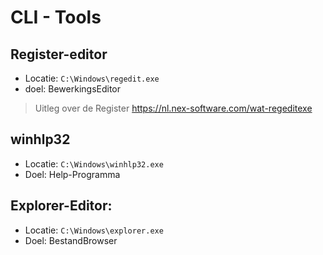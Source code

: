 # CLI - Tools
## Register-editor
- Locatie:   `C:\Windows\regedit.exe`
- doel: BewerkingsEditor

> Uitleg over de Register
https://nl.nex-software.com/wat-regeditexe

## winhlp32
 - Locatie: `C:\Windows\winhlp32.exe`
 - Doel: Help-Programma

## Explorer-Editor:

- Locatie: `C:\Windows\explorer.exe`
- Doel: BestandBrowser
